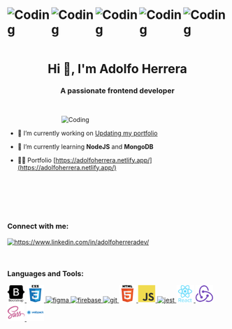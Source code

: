 <!-- [![MasterHead](https://media2.giphy.com/headers/dhunten/0DvIY8fAjBSg.gif)](https://www.linkedin.com/in/adolfoherreradev/) -->
<h1><img align="right" alt="Coding" width="20%" src="https://media2.giphy.com/headers/dhunten/0DvIY8fAjBSg.gif">
<img align="right" alt="Coding" width="20%" src="https://media2.giphy.com/headers/dhunten/0DvIY8fAjBSg.gif">
<img align="right" alt="Coding" width="20%" src="https://media2.giphy.com/headers/dhunten/0DvIY8fAjBSg.gif">
<img align="right" alt="Coding" width="20%" src="https://media2.giphy.com/headers/dhunten/0DvIY8fAjBSg.gif">
<img align="right" alt="Coding" width="20%" src="https://media2.giphy.com/headers/dhunten/0DvIY8fAjBSg.gif"></h1>

<p>&ensp;</p>

<h1 align="center">Hi 👋, I'm Adolfo Herrera</h1>
<h3 align="center">A passionate frontend developer</h3>
<p>&ensp;</p>
<img align="right" alt="Coding" width="380" src="https://media.tenor.com/R6zEIJQaUh4AAAAC/we-bare-bears-ice-bear.gif">

<p>&ensp;</p>

- 🔭 I’m currently working on [Updating my portfolio](https://github.com/Wolfushima/portfolio)

- 🌱 I’m currently learning **NodeJS** and **MongoDB**

- 👨‍💻 Portfolio [https://adolfoherrera.netlify.app/](https://adolfoherrera.netlify.app/)

<p>&ensp;</p>
<p>&ensp;</p>
<p>&ensp;</p>

<h3 align="left">Connect with me:</h3>
<p align="left">
<a href="https://www.linkedin.com/in/adolfoherreradev/" target="blank"><img align="center" src="https://raw.githubusercontent.com/rahuldkjain/github-profile-readme-generator/master/src/images/icons/Social/linked-in-alt.svg" alt="https://www.linkedin.com/in/adolfoherreradev/" height="30" width="40" /></a>
</p>

<p>&ensp;</p>

<h3 align="left">Languages and Tools:</h3>
<p align="left"> <a href="https://getbootstrap.com" target="_blank" rel="noreferrer"> <img src="https://raw.githubusercontent.com/devicons/devicon/master/icons/bootstrap/bootstrap-plain-wordmark.svg" alt="bootstrap" width="40" height="40"/> </a> <a href="https://www.w3schools.com/css/" target="_blank" rel="noreferrer"> <img src="https://raw.githubusercontent.com/devicons/devicon/master/icons/css3/css3-original-wordmark.svg" alt="css3" width="40" height="40"/> </a> <a href="https://www.figma.com/" target="_blank" rel="noreferrer"> <img src="https://www.vectorlogo.zone/logos/figma/figma-icon.svg" alt="figma" width="40" height="40"/> </a> <a href="https://firebase.google.com/" target="_blank" rel="noreferrer"> <img src="https://www.vectorlogo.zone/logos/firebase/firebase-icon.svg" alt="firebase" width="40" height="40"/> </a> <a href="https://git-scm.com/" target="_blank" rel="noreferrer"> <img src="https://www.vectorlogo.zone/logos/git-scm/git-scm-icon.svg" alt="git" width="40" height="40"/> </a> <a href="https://www.w3.org/html/" target="_blank" rel="noreferrer"> <img src="https://raw.githubusercontent.com/devicons/devicon/master/icons/html5/html5-original-wordmark.svg" alt="html5" width="40" height="40"/> </a> <a href="https://developer.mozilla.org/en-US/docs/Web/JavaScript" target="_blank" rel="noreferrer"> <img src="https://raw.githubusercontent.com/devicons/devicon/master/icons/javascript/javascript-original.svg" alt="javascript" width="40" height="40"/> </a> <a href="https://jestjs.io" target="_blank" rel="noreferrer"> <img src="https://www.vectorlogo.zone/logos/jestjsio/jestjsio-icon.svg" alt="jest" width="40" height="40"/> </a> <a href="https://reactjs.org/" target="_blank" rel="noreferrer"> <img src="https://raw.githubusercontent.com/devicons/devicon/master/icons/react/react-original-wordmark.svg" alt="react" width="40" height="40"/> </a> <a href="https://redux.js.org" target="_blank" rel="noreferrer"> <img src="https://raw.githubusercontent.com/devicons/devicon/master/icons/redux/redux-original.svg" alt="redux" width="40" height="40"/> </a> <a href="https://sass-lang.com" target="_blank" rel="noreferrer"> <img src="https://raw.githubusercontent.com/devicons/devicon/master/icons/sass/sass-original.svg" alt="sass" width="40" height="40"/> </a> <a href="https://webpack.js.org" target="_blank" rel="noreferrer"> <img src="https://raw.githubusercontent.com/devicons/devicon/d00d0969292a6569d45b06d3f350f463a0107b0d/icons/webpack/webpack-original-wordmark.svg" alt="webpack" width="40" height="40"/> </a> </p>
